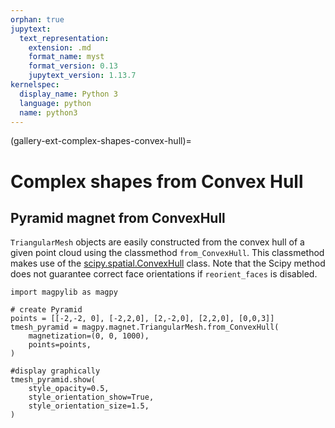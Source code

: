 ```yaml
---
orphan: true
jupytext:
  text_representation:
    extension: .md
    format_name: myst
    format_version: 0.13
    jupytext_version: 1.13.7
kernelspec:
  display_name: Python 3
  language: python
  name: python3
---
```


(gallery-ext-complex-shapes-convex-hull)=

# Complex shapes from Convex Hull

## Pyramid magnet from ConvexHull

`TriangularMesh` objects are easily constructed from the convex hull of a given point cloud using the classmethod `from_ConvexHull`. This classmethod  makes use of the [scipy.spatial.ConvexHull](https://docs.scipy.org/doc/scipy/reference/generated/scipy.spatial.ConvexHull.html) class. Note that the Scipy method does not guarantee correct face orientations if `reorient_faces` is disabled.

```{code-cell} ipython3
import magpylib as magpy

# create Pyramid
points = [[-2,-2, 0], [-2,2,0], [2,-2,0], [2,2,0], [0,0,3]]
tmesh_pyramid = magpy.magnet.TriangularMesh.from_ConvexHull(
    magnetization=(0, 0, 1000),
    points=points,
)

#display graphically
tmesh_pyramid.show(
    style_opacity=0.5,
    style_orientation_show=True,
    style_orientation_size=1.5,
)
```